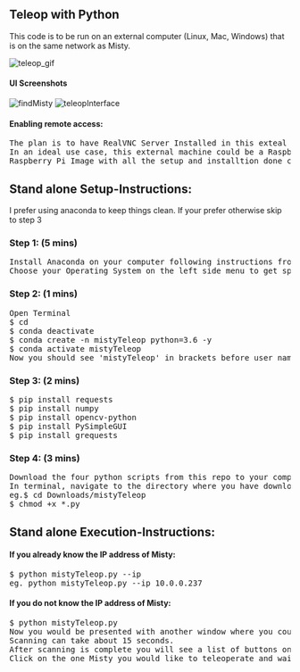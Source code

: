 ## Teleop with Python

This code is to be run on an external computer (Linux, Mac, Windows) that is on the same network as Misty.

[teleop_gif]: https://media.giphy.com/media/ZA1h6BAu99vEzkmFk6/giphy.gif
![teleop_gif]

#### UI Screenshots
![findMisty](https://i.imgur.com/REA2zrY.png)
![teleopInterface](https://i.imgur.com/lvR13UI.png)



#### Enabling remote access:
<pre>
The plan is to have RealVNC Server Installed in this exteal machine, so you could teleoperate Misty remote from a RealVNC Viewer.
In an ideal use case, this external machine could be a Raspberry Pi plugged into the wall socket (no sceens / accessories needed).
Raspberry Pi Image with all the setup and installtion done can be found here: _link_to_be_updated_
</pre>

## Stand alone Setup-Instructions:

I prefer using anaconda to keep things clean. If your prefer otherwise skip to step 3

### Step 1: (5 mins)
<pre>
Install Anaconda on your computer following instructions from https://docs.anaconda.com/anaconda/install/. 
Choose your Operating System on the left side menu to get specific instructions.
</pre>
### Step 2: (1 mins)
<pre>
Open Terminal 
$ cd
$ conda deactivate 
$ conda create -n mistyTeleop python=3.6 -y
$ conda activate mistyTeleop
Now you should see 'mistyTeleop' in brackets before user_name@device_name$ in the terminal
</pre>
### Step 3: (2 mins)
<pre>
$ pip install requests
$ pip install numpy
$ pip install opencv-python
$ pip install PySimpleGUI
$ pip install grequests
</pre>
### Step 4: (3 mins)
<pre>
Download the four python scripts from this repo to your computer (mistyTeleop.py, pyMisty.py, findMisty.py, streamLatestFrame.py)
In terminal, navigate to the directory where you have downloaded these scripts.
eg.$ cd Downloads/mistyTeleop
$ chmod +x *.py
</pre>

## Stand alone Execution-Instructions:

#### If you already know the IP address of Misty:
<pre>
$ python mistyTeleop.py --ip <your_robot's IP>
eg. python mistyTeleop.py --ip 10.0.0.237
</pre>
#### If you do not know the IP address of Misty:
<pre>
$ python mistyTeleop.py
Now you would be presented with another window where you could scan the network for Misty's and find the IP addresses.
Scanning can take about 15 seconds.
After scanning is complete you will see a list of buttons one corressponding to each Misty, labelled with IP and SerialNo.
Click on the one Misty you would like to teleoperate and wait 5 seconds for the telepresence interface to kickin.
</pre>


